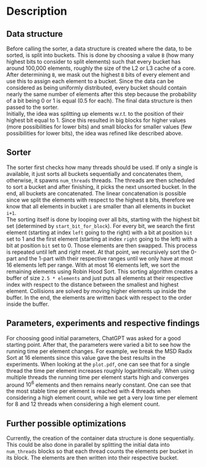 # Description

## Data structure
Before calling the sorter, a data structure is created where the data, to be sorted, is split into buckets. This is done by choosing a value `B` (how many highest bits to consider to split elements) such that every bucket has around 100,000 elements, roughly the size of the L2 or L3 cache of a core. After determining `B`, we mask out the highest `B` bits of every element and use this to assign each element to a bucket. Since the data can be considered as being uniformly distributed, every bucket should contain nearly the same number of elements after this step because the probability of a bit being 0 or 1 is equal (0.5 for each). The final data structure is then passed to the sorter.  
Initially, the idea was splitting up elements w.r.t. to the position of their highest bit equal to 1. Since this resulted in big blocks for higher values (more possibilities for lower bits) and small blocks for smaller values (few possibilities for lower bits), the idea was refined like described above.

## Sorter
The sorter first checks how many threads should be used. If only a single is available, it just sorts all buckets sequentially and concatenates them, otherwise, it spawns `num_threads` threads. The threads are then scheduled to sort a bucket and after finishing, it picks the next unsorted bucket. In the end, all buckets are concatenated. The linear concatenation is possible since we split the elements with respect to the highest `B` bits, therefore we know that all elements in bucket `i` are smaller than all elements in bucket `i+1`.  
The sorting itself is done by looping over all bits, starting with the highest bit set (determined by `start_bit_for_block`). For every bit, we search the first element (starting at index `left` going to the right) with a bit at position `bit` set to 1 and the first element (starting at index `right` going to the left) with a bit at position `bit` set to 0. Those elements are then swapped. This process is repeated until left and right meet. At that point, we recursively sort the 0-part and the 1-part with their respective ranges until we only have at most 16 elements left per range. With at most 16 elements left, we sort the remaining elements using Robin Hood Sort. This sorting algorithm creates a buffer of size `2.5 * elements` and just puts all elements at their respective index with respect to the distance between the smallest and highest element. Collisions are solved by moving higher elements up inside the buffer. In the end, the elements are written back with respect to the order inside the buffer.

## Parameters, experiments and respective findings
For choosing good initial parameters, ChatGPT was asked for a good starting point. After that, the parameters were varied a bit to see how the running time per element changes. For example, we break the MSD Radix Sort at 16 elements since this value gave the best results in the experiments. When looking at the `plot.pdf`, one can see that for a single thread the time per element increases roughly logarithmically. When using multiple threads the running time per element starts high and converges around $10^6$ elements and then remains nearly constant. One can see that the most stable time per element is reached with 4 threads when considering a high element count, while we get a very low time per element for 8 and 12 threads when considering a high element count.

## Further possible optimizations
Currently, the creation of the container data structure is done sequentially. This could be also done in parallel by splitting the initial data into `num_threads` blocks so that each thread counts the elements per bucket in its block. The elements are then written into their respective bucket.